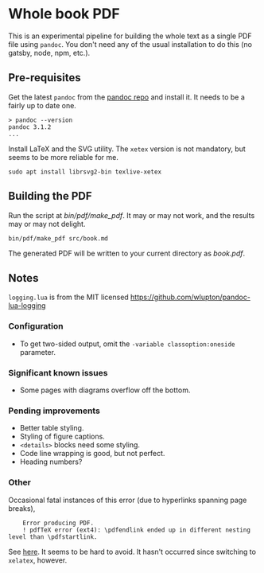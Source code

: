 # Whole book PDF

This is an experimental pipeline for building the whole text as a single PDF file using `pandoc`. You don't need any of the usual installation to do this (no gatsby, node, npm, etc.).

## Pre-requisites

Get the latest `pandoc` from the [pandoc repo](https://github.com/jgm/pandoc/releases/) and install it. It needs to be a fairly up to date one.

```
> pandoc --version
pandoc 3.1.2
...
```

Install LaTeX and the SVG utility. The `xetex` version is not mandatory, but seems to be more reliable for me.

```
sudo apt install librsvg2-bin texlive-xetex
```

## Building the PDF

Run the script at _bin/pdf/make\_pdf_. It may or may not work, and the results may or may not delight.

```
bin/pdf/make_pdf src/book.md
```

The generated PDF will be written to your current directory as _book.pdf_.

## Notes

`logging.lua` is from the MIT licensed https://github.com/wlupton/pandoc-lua-logging

### Configuration

- To get two-sided output, omit the `-variable classoption:oneside` parameter.

### Significant known issues

- Some pages with diagrams overflow off the bottom.

### Pending improvements

- Better table styling.
- Styling of figure captions.
- `<details>` blocks need some styling.
- Code line wrapping is good, but not perfect.
- Heading numbers?

### Other

Occasional fatal instances of this error (due to hyperlinks spanning page breaks),

```
    Error producing PDF.
    ! pdfTeX error (ext4): \pdfendlink ended up in different nesting level than \pdfstartlink.
```

See [here](https://www.overleaf.com/learn/latex/Questions/What_does_%22%5Cpdfendlink_ended_up_in_different_nesting_level_than_%5Cpdfstartlink%22_mean%3F). It seems to be hard to avoid. It hasn't occurred since switching to `xelatex`, however.
